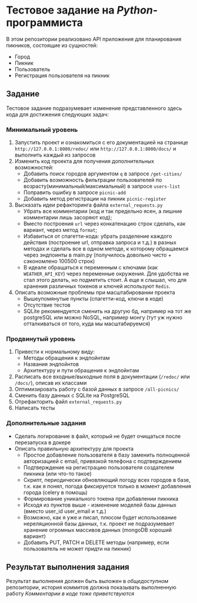 # Тестовое задание на _Python_-программиста

В этом репозитории реализовано API приложения для планирования пикников, состоящие из сущностей:
 - Город
 - Пикник
 - Пользователь
 - Регистрация пользователя на пикник

## Задание
 Тестовое задание подразумевает изменение представленного здесь кода для достижения следующих задач:

### Минимальный уровень
  1. Запустить проект и ознакомиться с его документацией на странице `http://127.0.0.1:8000/redoc/`
     или `http://127.0.0.1:8000/docs/` 
     и выполнить каждый из запросов
  2. Изменить код проекта для получения дополнительных возможностей:
     - Добавить поиск городов аргументом `q` в запросе `/get-cities/`
     - Добавить возможность фильтрации пользователей по возрасту(минимальный/максимальный) в запросе `users-list`
     - Поправить ошибку в запросе `picnic-add`
     - Добавить метод регистрации на пикник `picnic-register`
  3. Высказать идеи рефакторинга файла `external_requests.py`
     - Убрать все комментарии (код и так предельно ясен, а лишние комментарии лишь засоряют код);
     - Вместо построения `url` через конкатенацию строк сделать, как вариант, через метод `format`;
     - Избавиться от спагетти-кода: убрать разделение каждого действия (построение url, отправка запроса и т.д.) 
     в разных методах и сделать все в одном методе, к которому обращаемся через эндпоинты в main.py 
     (получилось довольно чисто + сэкономлено 100500 строк) 
     - В идеале обращаться к переменным с ключами (как `WEATHER_API_KEY`) через переменные окружения. 
     Для удобства не стал этого делать, но подметить стоит. 
     А еще я слышал, что для хранения различных токенов и ключей используют `Redis`.
  4. Описать возможные проблемы при масштабировании проекта
     - Вышеупомянутые пункты (спагетти-код, ключи в коде)
     - Отсутствие тестов
     - SQLite рекомендуется сменить на другую бд, например на тот же postgreSQL или можно NoSQL, например монгу 
     (тут уж нужно отталкиваться от того, куда мы масштабируемся)


     
### Продвинутый уровень
  1. Привести к нормальному виду:
     - Методы обращения к эндпойнтам
     - Названия эндпойнтов
     - Архитектуру и пути обращения к эндпойнтам
  2. Расписать все входные/выходные поля в документации (`/redoc/` или `/docs/`), описав их классами
  3. Оптимизировать работу с базой данных в запросе `/all-picnics/`
  4. Сменить базу данных с SQLite на PostgreSQL
  5. Отрефакторить файл `external_requests.py`
  6. Написать тесты


### Дополнительные задания
  - Сделать логирование в файл, который не будет очищаться после перезапуска в докере
  - Описать правильную архитектуру для проекта
    - Простое добавление пользователя в базу заменить полноценной авторизацией с email, 
    привязкой телефона с подтверждением
    - Подтверждение на регистрацию пользователя создателем пикника (или что-то такое)
    - Скрипт, периодически обновляющий погоду всех городов в базе, т.к. как я понял, погода фиксируется только в 
    момент добавления города (celery в помощь)
    - Формирование уникального токена при добавлении пикника
    - Исходя из пунктов выше - изменение моделей базы данных (вместо user_id user_email и т.д.)
    - Возможно, как я уже и писал, плюсом будет использование нереляционной базы данных, т.к. проект не подразумевает 
    хранение огромных массивов данных (mongoDB хороший вариант)
    - Добавить PUT, PATCH и DELETE методы (например, если пользователь не может придти на пикник)


## Результат выполнения задания
Результат выполнения должен быть выложен в _общедоступном_ репозитории,
 история коммитов должна показывать выполненную работу
_Комментарии в коде тоже приветствуются_